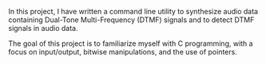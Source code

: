 In this project, I have written a command line utility to synthesize audio data containing Dual-Tone Multi-Frequency (DTMF) signals and to detect DTMF signals in audio data.


The goal of this project is to familiarize myself with C programming, with a focus on input/output, bitwise manipulations, and the use of pointers.
